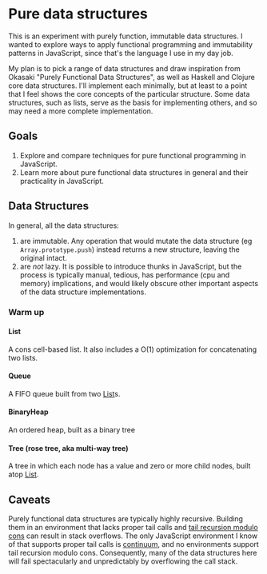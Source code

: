 # Pure data structures

This is an experiment with purely function, immutable data structures.  I wanted to explore ways to apply functional programming and immutability patterns in JavaScript, since that's the language I use in my day job.

My plan is to pick a range of data structures and draw inspiration from Okasaki "Purely Functional Data Structures", as well as Haskell and Clojure core data structures.  I'll implement each minimally, but at least to a point that I feel shows the core concepts of the particular structure.  Some data structures, such as lists, serve as the basis for implementing others, and so may need a more complete implementation.

## Goals

1. Explore and compare techniques for pure functional programming in JavaScript.
2. Learn more about pure functional data structures in general and their practicality in JavaScript.

## Data Structures

In general, all the data structures:

1. are immutable. Any operation that would mutate the data structure (eg `Array.prototype.push`) instead returns a new structure, leaving the original intact.
1. are *not* lazy. It is possible to introduce thunks in JavaScript, but the process is typically manual, tedious, has performance (cpu and memory) implications, and would likely obscure other important aspects of the data structure implementations.

### Warm up

#### List

A cons cell-based list.  It also includes a O(1) optimization for concatenating two lists.

#### Queue

A FIFO queue built from two [List](#list)s.

#### BinaryHeap

An ordered heap, built as a binary tree

#### Tree (rose tree, aka multi-way tree)

A tree in which each node has a value and zero or more child nodes, built atop [List](#list).

## Caveats

Purely functional data structures are typically highly recursive.  Building them in an environment that lacks proper tail calls and [tail recursion modulo cons](http://en.wikipedia.org/wiki/Tail_call#Tail_recursion_modulo_cons) can result in stack overflows.  The only JavaScript environment I know of that supports proper tail calls is [continuum](https://github.com/Benvie/continuum), and no environments support tail recursion modulo cons.  Consequently, many of the data structures here will fail spectacularly and unpredictably by overflowing the call stack.